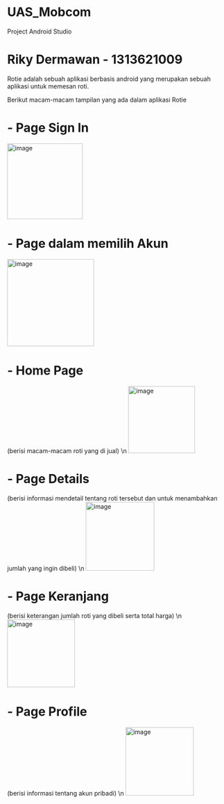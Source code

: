 # UAS_Mobcom
Project Android Studio

# Riky Dermawan - 1313621009

Rotie adalah sebuah aplikasi berbasis android yang merupakan sebuah aplikasi untuk memesan roti.

Berikut macam-macam tampilan yang ada dalam aplikasi Rotie

# - Page Sign In
  <img width="174" alt="image" src="https://github.com/rikyd17/UAS_Mobcom/assets/114652908/31714513-5ad0-4b7c-a86e-764eff7cf0b6">

# - Page dalam memilih Akun
  <img width="200" alt="image" src="https://github.com/rikyd17/UAS_Mobcom/assets/114652908/f9dcb8bc-5c5e-439e-9588-897d2b6f032e">

# - Home Page 
  (berisi macam-macam roti yang di jual) \n
  <img width="154" alt="image" src="https://github.com/rikyd17/UAS_Mobcom/assets/114652908/bc07501f-6b65-44c7-b69b-03b98258571a">

# - Page Details 
  (berisi informasi mendetail tentang roti tersebut dan untuk menambahkan jumlah yang ingin dibeli) \n
  <img width="158" alt="image" src="https://github.com/rikyd17/UAS_Mobcom/assets/114652908/469f54fa-1ed7-4d6f-8a58-5af87387317f">

# - Page Keranjang 
  (berisi keterangan jumlah roti yang dibeli serta total harga) \n
  <img width="156" alt="image" src="https://github.com/rikyd17/UAS_Mobcom/assets/114652908/aabcfdf1-7d82-4a50-a840-b8eec37ae217">

# - Page Profile 
  (berisi informasi tentang akun pribadi) \n
  <img width="157" alt="image" src="https://github.com/rikyd17/UAS_Mobcom/assets/114652908/870d20cc-656f-4b2d-9624-a91c834f6e27">









